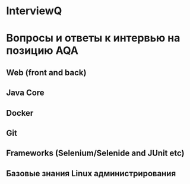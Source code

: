# InterviewQ

<h1> Вопросы и ответы к интервью на позицию AQA </h1>

<h2>Web (front and back)</h2>
<h2>Java Core</h2>
<h2>Docker</h2>
<h2>Git</h2>
<h2>Frameworks (Selenium/Selenide and JUnit etc)</h2>
<h2>Базовые знания Linux администрирования</h2>
